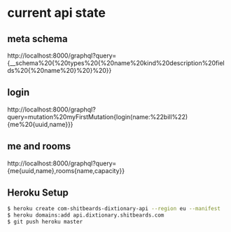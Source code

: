 # current api state
## meta schema
http://localhost:8000/graphql?query={__schema%20{%20types%20{%20name%20kind%20description%20fields%20{%20name%20}%20}%20}}

## login
http://localhost:8000/graphql?query=mutation%20myFirstMutation{login(name:%22bill%22){me%20{uuid,name}}}

## me and rooms
http://localhost:8000/graphql?query={me{uuid,name},rooms{name,capacity}}


## Heroku Setup
```sh
$ heroku create com-shitbeards-dixtionary-api --region eu --manifest
$ heroku domains:add api.dixtionary.shitbeards.com
$ git push heroku master 
```
